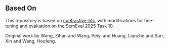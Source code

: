 ## Based On

This repository is based on [contrastive-htc]([https://github.com/wzh9969/contrastive-htc]), with modifications for fine-tuning and evaluation on the SemEval 2025 Task 10.

Original work by Wang, Zihan and Wang, Peiyi and Huang, Lianzhe and Sun, Xin and Wang, Houfeng.
